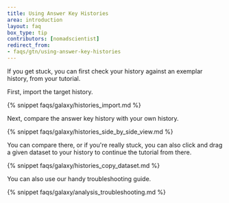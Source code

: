 ```yaml
---
title: Using Answer Key Histories
area: introduction
layout: faq
box_type: tip
contributors: [nomadscientist]
redirect_from:
- faqs/gtn/using-answer-key-histories
---
```


If you get stuck, you can first check your history against an exemplar history, from your tutorial.

First, import the target history.

{% snippet faqs/galaxy/histories_import.md %}

Next, compare the answer key history with your own history.

{% snippet faqs/galaxy/histories_side_by_side_view.md %}

You can compare there, or if you're really stuck, you can also click and drag a given dataset to your history to continue the tutorial from there.

{% snippet faqs/galaxy/histories_copy_dataset.md %}

You can also use our handy troubleshooting guide.

{% snippet faqs/galaxy/analysis_troubleshooting.md %}
